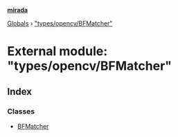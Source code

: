 **[mirada](../README.md)**

[Globals](../README.md) › ["types/opencv/BFMatcher"](_types_opencv_bfmatcher_.md)

# External module: "types/opencv/BFMatcher"

## Index

### Classes

* [BFMatcher](../classes/_types_opencv_bfmatcher_.bfmatcher.md)